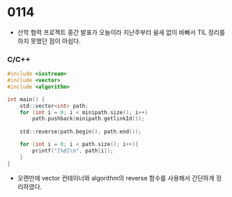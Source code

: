 # 0114
- 산학 협력 프로젝트 중간 발표가 오늘이라 지난주부터 쉴새 없이 바빠서 TIL 정리를 하지 못했던 점이 아쉽다.
### C/C++
``` c
#include <iostream>
#include <vector>
#include <algorithm>

int main() {
    std::vector<int> path;
    for (int i = 0; i < minipath.size(); i++)
        path.pushback(minipath.getlinkId()); 
    
    std::reverse(path.begin(), path.end());

    for (int i = 0; i < path.size(); i++){
        printf("[%d]\n", path[i]);
    }
}
```
- 오랜만에 vector 컨테이너와 algorithm의 reverse 함수를 사용해서 간단하게 정리하였다.